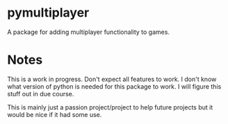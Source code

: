 # pymultiplayer
A package for adding multiplayer functionality to games.

# Notes
This is a work in progress. Don't expect all features to work.
I don't know what version of python is needed for this package to work.
I will figure this stuff out in due course.

This is mainly just a passion project/project to help future projects but it would be nice if it had some use.
